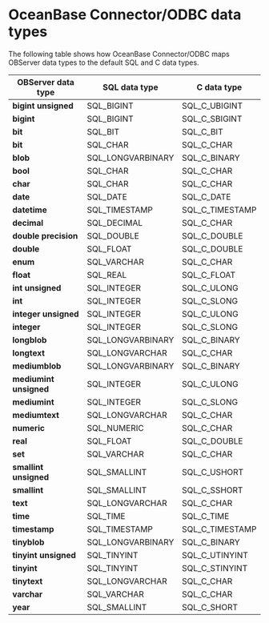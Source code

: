 # OceanBase Connector/ODBC data types

The following table shows how OceanBase Connector/ODBC maps OBServer data types to the default SQL and C data types. 

| **OBServer data type** | **SQL data type** | **C data type** |
| --- | --- | --- |
| **bigint unsigned** | SQL_BIGINT | SQL_C_UBIGINT |
| **bigint** | SQL_BIGINT | SQL_C_SBIGINT |
| **bit** | SQL_BIT | SQL_C_BIT |
| **bit** | SQL_CHAR | SQL_C_CHAR |
| **blob** | SQL_LONGVARBINARY | SQL_C_BINARY |
| **bool** | SQL_CHAR | SQL_C_CHAR |
| **char** | SQL_CHAR | SQL_C_CHAR |
| **date** | SQL_DATE | SQL_C_DATE |
| **datetime** | SQL_TIMESTAMP | SQL_C_TIMESTAMP |
| **decimal** | SQL_DECIMAL | SQL_C_CHAR |
| **double precision** | SQL_DOUBLE | SQL_C_DOUBLE |
| **double** | SQL_FLOAT | SQL_C_DOUBLE |
| **enum** | SQL_VARCHAR | SQL_C_CHAR |
| **float** | SQL_REAL | SQL_C_FLOAT |
| **int unsigned** | SQL_INTEGER | SQL_C_ULONG |
| **int** | SQL_INTEGER | SQL_C_SLONG |
| **integer unsigned** | SQL_INTEGER | SQL_C_ULONG |
| **integer** | SQL_INTEGER | SQL_C_SLONG |
| **longblob** | SQL_LONGVARBINARY | SQL_C_BINARY |
| **longtext** | SQL_LONGVARCHAR | SQL_C_CHAR |
| **mediumblob** | SQL_LONGVARBINARY | SQL_C_BINARY |
| **mediumint unsigned** | SQL_INTEGER | SQL_C_ULONG |
| **mediumint** | SQL_INTEGER | SQL_C_SLONG |
| **mediumtext** | SQL_LONGVARCHAR | SQL_C_CHAR |
| **numeric** | SQL_NUMERIC | SQL_C_CHAR |
| **real** | SQL_FLOAT | SQL_C_DOUBLE |
| **set** | SQL_VARCHAR | SQL_C_CHAR |
| **smallint unsigned** | SQL_SMALLINT | SQL_C_USHORT |
| **smallint** | SQL_SMALLINT | SQL_C_SSHORT |
| **text** | SQL_LONGVARCHAR | SQL_C_CHAR |
| **time** | SQL_TIME | SQL_C_TIME |
| **timestamp** | SQL_TIMESTAMP | SQL_C_TIMESTAMP |
| **tinyblob** | SQL_LONGVARBINARY | SQL_C_BINARY |
| **tinyint unsigned** | SQL_TINYINT | SQL_C_UTINYINT |
| **tinyint** | SQL_TINYINT | SQL_C_STINYINT |
| **tinytext** | SQL_LONGVARCHAR | SQL_C_CHAR |
| **varchar** | SQL_VARCHAR | SQL_C_CHAR |
| **year** | SQL_SMALLINT | SQL_C_SHORT |


